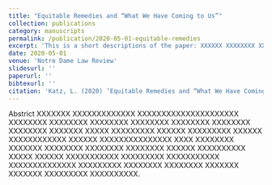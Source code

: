 ```yaml
---
title: "Equitable Remedies and “What We Have Coming to Us”"
collection: publications
category: manuscripts
permalink: /publication/2020-05-01-equitable-remedies
excerpt: 'This is a short descriptions of the paper: XXXXXX XXXXXXXX XXXXXXXXXXX XXXXX XXXXXXX XXXXXXXXXXXXX XXXXXX XXXXXXXX XXXXXXXXX XXXXXXXXX XXXXXXXX XXXXXXXXX.'
date: 2020-05-01
venue: 'Notre Dame Law Review'
slidesurl: ''
paperurl: ''
bibtexurl: ''
citation: 'Katz, L. (2020) ‘Equitable Remedies and “What We Have Coming to Us”,’ 96 Notre Dame Law Review 1115'
---
```

Abstrict XXXXXXX XXXXXXXXXXXXX XXXXXXXXXXXXXXXXXXXXX XXXXXXXX XXXXXXXX XXXXXXXX XXXXXXXX XXXXXXXX XXXXXXXX XXXXXXXX XXXXXXX XXXXX XXXXXXXXX XXXXXX XXXXXXXXX XXXXXX XXXXXXXXXXXX XXXXXX XXXXXXXXXXXXXXX XXXX XXXXXXXX XXXXXXX XXXXXXXX XXXXXXXX XXXXXXXX XXXXXX XXXXXXXXXX XXXXX XXXXXX XXXXXXXXXXX XXXXXXXXX XXXXXXXXXXX XXXXXXXXXXXXXX XXXXXXXXX XXXXXXXX XXXXXXXX XXXXXXX XXXXXXX XXXXXXXXX XXXXXXXXXX.
